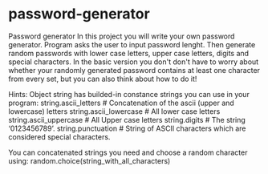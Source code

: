 # password-generator

Password generator
In this project you will write your own password generator. Program asks the user to input password lenght. Then generate random passwords with lower case letters, upper case letters, digits and special characters. In the basic version you don't don't have to worry about whether your randomly generated password contains at least one character from every set, but you can also think about how to do it!

Hints:
Object string has builded-in constance strings you can use in your program:
string.ascii_letters # Concatenation of the ascii (upper and lowercase) letters
string.ascii_lowercase # All lower case letters
string.ascii_uppercase # All Upper case letters
string.digits  # The string ‘0123456789’.
string.punctuation  # String of ASCII characters which are considered special characters.

You can concatenated strings you need and choose a random character using:
random.choice(string_with_all_characters)
